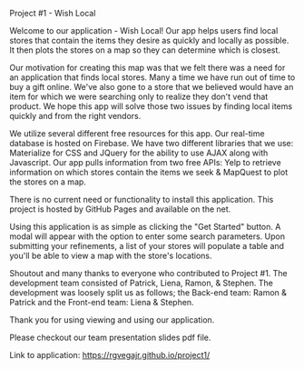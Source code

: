 Project #1 - Wish Local

Welcome to our application - Wish Local! Our app helps users find local stores that contain the items they desire as quickly and locally as possible. It then plots the stores on a map so they can determine which is closest.

Our motivation for creating this map was that we felt there was a need for an application that finds local stores. Many a time we have run out of time to buy a gift online. We've also gone to a store that we believed would have an item for which we were searching only to realize they don't vend that product. We hope this app will solve those two issues by finding local items quickly and from the right vendors.

We utilize several different free resources for this app. Our real-time database is hosted on Firebase. We have two different libraries that we use: Materialize for CSS and JQuery for the ability to use AJAX along with Javascript. Our app pulls information from two free APIs: Yelp to retrieve information on which stores contain the items we seek & MapQuest to plot the stores on a map.

There is no current need or functionality to install this application. This project is hosted by GitHub Pages and available on the net.

Using this application is as simple as clicking the "Get Started" button. A modal will appear with the option to enter some search parameters. Upon submitting your refinements, a list of your stores will populate a table and you'll be able to view a map with the store's locations.

Shoutout and many thanks to everyone who contributed to Project #1. The development team consisted of Patrick, Liena, Ramon, & Stephen. The development was loosely split us as follows; the Back-end team: Ramon & Patrick and the Front-end team: Liena & Stephen.

Thank you for using viewing and using our application.

Please checkout our team presentation slides pdf file.

Link to application: https://rgvegajr.github.io/project1/

